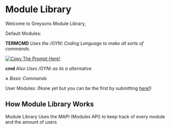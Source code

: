 # Module Library 

Welcome to Greysons Module Library, 

Default Modules:

**TERMCMD** *Uses the /GYN\ Coding Language to make all sorts of commands.*

[![Copy The Prompt Here!](https://img.shields.io/badge/Copy-Prompt-blue?style=for-the-badge&logo=pastebin&logoColor=white)](https://github.com/MasterGreyson/GYN/blob/main/GYN%20Folder%20%26%20Data/GYNTermcmdFunctions.md)

**cmd** *Also Uses /GYN\ as its a alternative*

**>** *Basic Commands*

User Modules:
(None yet but you can be the first by submitting [here!](https://docs.google.com/forms/d/e/1FAIpQLSfN6VmpJota4i82JlE0bTJMhTHagC6xN6uWkKGeNIDqPQpM-g/viewform))


## How Module Library Works

Module Library Uses the MAPI (Modules API) to keep track of every module and the amount of users

